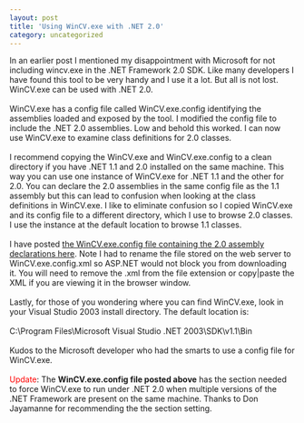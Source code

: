 ```yaml
---
layout: post
title: 'Using WinCV.exe with .NET 2.0'
category: uncategorized
---
```


In an earlier post I mentioned my disappointment with Microsoft for not including wincv.exe in the .NET Framework 2.0 SDK.  Like many developers I have found this tool to be very handy and I use it a lot.  But all is not lost.  WinCV.exe can be used with .NET 2.0.<br /><br />WinCV.exe has a config file called WinCV.exe.config identifying the assemblies loaded and exposed by the tool.  I modified the config file to include the .NET 2.0 assemblies.  Low and behold this worked.  I can now use WinCV.exe to examine class definitions for 2.0 classes.<br /><br />I recommend copying the WinCV.exe and WinCV.exe.config to a clean directory if you have .NET 1.1 and 2.0 installed on the same machine.  This way you can use one instance of WinCV.exe for .NET 1.1 and the other for 2.0.  You can declare the 2.0 assemblies in the same config file as the 1.1 assembly but this can lead to confusion when looking at the class definitions in WinCV.exe.  I like to eliminate confusion so I copied WinCV.exe and its config file to a different directory, which I use to browse 2.0 classes.  I use the instance at the default location to browse 1.1 classes.<br /><br />I have posted <a href="http://www.thecave.com/downloads/WinCV.exe.config.xml">the WinCV.exe.config file containing the 2.0 assembly declarations here</a>.  Note I had to rename the file stored on the web server to WinCV.exe.config.xml so ASP.NET would not block you from downloading it.  You will need to remove the .xml from the file extension or copy|paste the XML if you are viewing it in the browser window.<br /><br />Lastly, for those of you wondering where you can find WinCV.exe, look in your Visual Studio 2003 install directory.  The default location is:<br /><br />C:\Program Files\Microsoft Visual Studio .NET 2003\SDK\v1.1\Bin<br /><br />Kudos to the Microsoft developer who had the smarts to use a config file for WinCV.exe.<br /><br /><span style="color:red">Update</span>: The <b>WinCV.exe.config file posted above</b> has the  section needed to force WinCV.exe to run under .NET 2.0 when multiple versions of the .NET Framework are present on the same machine.  Thanks to Don Jayamanne for recommending the the  section setting.
